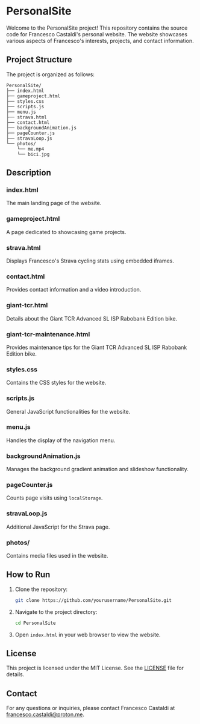 # PersonalSite

Welcome to the PersonalSite project! This repository contains the source code for Francesco Castaldi's personal website. The website showcases various aspects of Francesco's interests, projects, and contact information.

## Project Structure

The project is organized as follows:

```
PersonalSite/
├── index.html
├── gameproject.html
├── styles.css
├── scripts.js
├── menu.js
├── strava.html
├── contact.html
├── backgroundAnimation.js
├── pageCounter.js
├── stravaLoop.js
└── photos/
    └── me.mp4
    └── bici.jpg
```


## Description

### index.html
The main landing page of the website.

### gameproject.html
A page dedicated to showcasing game projects.

### strava.html
Displays Francesco's Strava cycling stats using embedded iframes.

### contact.html
Provides contact information and a video introduction.

### giant-tcr.html
Details about the Giant TCR Advanced SL ISP Rabobank Edition bike.

### giant-tcr-maintenance.html
Provides maintenance tips for the Giant TCR Advanced SL ISP Rabobank Edition bike.

### styles.css
Contains the CSS styles for the website.

### scripts.js
General JavaScript functionalities for the website.

### menu.js
Handles the display of the navigation menu.

### backgroundAnimation.js
Manages the background gradient animation and slideshow functionality.

### pageCounter.js
Counts page visits using `localStorage`.

### stravaLoop.js
Additional JavaScript for the Strava page.

### photos/
Contains media files used in the website.

## How to Run

1. Clone the repository:
    ```sh
    git clone https://github.com/yourusername/PersonalSite.git
    ```
2. Navigate to the project directory:
    ```sh
    cd PersonalSite
    ```
3. Open `index.html` in your web browser to view the website.

## License

This project is licensed under the MIT License. See the [LICENSE](LICENSE) file for details.

## Contact

For any questions or inquiries, please contact Francesco Castaldi at [francesco.castaldi@proton.me](mailto:francesco.castaldi@proton.me).